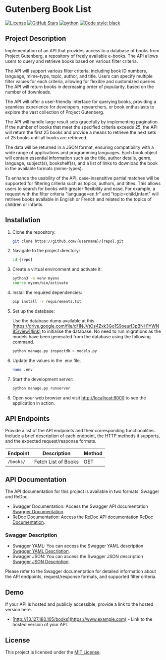 # Gutenberg Book List

[![License](https://img.shields.io/badge/License-MIT-blue.svg)](LICENSE)
[![GitHub Stars](https://img.shields.io/github/stars/{username}/{repo})](https://github.com/{username}/{repo}/stargazers)
[![python](https://img.shields.io/badge/Python-3.10-3776AB.svg?style=flat&logo=python&logoColor=white)](https://www.python.org)
[![Code style: black](https://img.shields.io/badge/code%20style-black-000000.svg)](https://github.com/psf/black)

## Project Description

Implementation of an API that provides access to a database of books from Project Gutenberg, a repository of freely available e-books. The API allows users to query and retrieve books based on various filter criteria.

The API will support various filter criteria, including book ID numbers, language, mime-type, topic, author, and title. Users can specify multiple filter values for each criteria, allowing for flexible and customized queries. The API will return books in decreasing order of popularity, based on the number of downloads.

The API will offer a user-friendly interface for querying books, providing a seamless experience for developers, researchers, or book enthusiasts to explore the vast collection of Project Gutenberg.

The API will handle large result sets gracefully by implementing pagination. If the number of books that meet the specified criteria exceeds 25, the API will return the first 25 books and provide a means to retrieve the next sets of 25 books until all books are retrieved.

The data will be returned in a JSON format, ensuring compatibility with a wide range of applications and programming languages. Each book object will contain essential information such as the title, author details, genre, language, subject(s), bookshelf(s), and a list of links to download the book in the available formats (mime-types).

To enhance the usability of the API, case-insensitive partial matches will be supported for filtering criteria such as topics, authors, and titles. This allows users to search for books with greater flexibility and ease. For example, a request with the filter criteria "language=en,fr" and "topic=child,infant" will retrieve books available in English or French and related to the topics of children or infants.

## Installation

1. Clone the repository:

   ```bash
   git clone https://github.com/{username}/{repo}.git
   ```

2. Navigate to the project directory:

   ```bash
   cd {repo}
   ```

3. Create a virtual environment and activate it:

   ```bash
   python3 -m venv myenv
   source myenv/bin/activate
   ```

4. Install the required dependencies:

   ```bash
   pip install -r requirements.txt
   ```

5. Set up the database:

   Use the database dump available at this [https://drive.google.com/file/d/1NJVtOs4Zxk3Go1S9oeurI3pBNH1YWN85/view](link) to initialise the database. No need to run migrations as the models have been generated from the database using the following command.

   ```bash
   python manage.py inspectdb > models.py
   ```

6. Update the values in the .env file.

   ```bash
   nano .env
   ```

7. Start the development server:

   ```bash
   python manage.py runserver
   ```

8. Open your web browser and visit [http://localhost:8000](http://localhost:8000) to see the application in action.

## API Endpoints

Provide a list of the API endpoints and their corresponding functionalities. Include a brief description of each endpoint, the HTTP methods it supports, and the expected request/response formats.

| Endpoint  | Description         | Method |
| --------- | ------------------- | ------ |
| `/books/` | Fetch List of Books | GET    |

## API Documentation

The API documentation for this project is available in two formats: Swagger and ReDoc.

- Swagger Documentation: Access the Swagger API documentation [Swagger Documentation](http://13.127.180.105/swagger).
- ReDoc Documentation: Access the ReDoc API documentation [ReDoc Documentation](http://13.127.180.105/redoc).

### Swagger Description

- Swagger YAML: You can access the Swagger YAML description [Swagger YAML Description](http://13.127.180.105/swagger.yaml).
- Swagger JSON: You can access the Swagger JSON description [Swagger JSON Description](http://13.127.180.105/swagger.json).

Please refer to the Swagger documentation for detailed information about the API endpoints, request/response formats, and supported filter criteria.

## Demo

If your API is hosted and publicly accessible, provide a link to the hosted version here.

- [http://13.127.180.105/books](https://www.example.com) - Link to the hosted version of your API.

## License

This project is licensed under the [MIT License](LICENSE).
